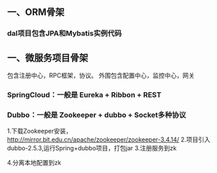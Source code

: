 ## 一、ORM骨架

### dal项目包含JPA和Mybatis实例代码

## 一、微服务项目骨架

包含注册中心，RPC框架，协议。
外围包含配置中心，监控中心，网关

### SpringCloud：一般是 Eureka + Ribbon + REST

### Dubbo：一般是 Zookeeper + dubbo + Socket多种协议
1.下载Zookeeper安装，http://mirror.bit.edu.cn/apache/zookeeper/zookeeper-3.4.14/
2.项目引入dubbo-2.5.3,运行Spring+dubbo项目，打包jar
3.注册服务到zk

4.分离本地配置到zk